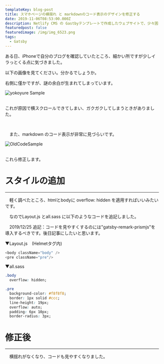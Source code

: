 ```yaml
---
templateKey: blog-post
title: スマホページの横揺れ と markdownのコード表示のデザインを修正する
date: 2019-11-06T08:53:00.000Z
description: Netlify CMS の Gastbyテンプレートで作成したウェブサイトで、少々困ったデザインになってしまったのでそれを直しました。
featuredpost: false
featuredimage: /img/img_6523.png
tags:
  - Gatsby
---
```

ある日、iPhoneで自分のブログを確認していたところ、細かい所ですが少しイラっとくる点に気づきました。

以下の画像を見てください。分かるでしょうか。

右側に僅かですが、謎の余白が生まれてしまっています。

![yokoyure Sample](/img/img_6523.png "yokoyure Sample")

<br>これが原因で横スクロールできてしまい、ガクガクしてしまうときがありました。

<br>

　また、markdown のコード表示が非常に見づらいです。

![OldCodeSample](/img/oldcodesample.jpg "OldCodeSample")

<br>これら修正します。

# スタイルの追加

- - -

　軽く調べたところ、htmlとbodyに overflow: hidden を適用すればいいみたいです。

　なのでLayout.js とall.sass に以下のようなコードを追記しました。

　2019/12/25 追記：コードを見やすくするのには"gatsby-remark-prismjs"を導入するべきです。後日記事にしたいと思います。

▼Layout.js　(Helmetタグ内)

```js
<body className="body" />
<pre className="pre"/>
```

▼all.sass

```css
.body
  overflow: hidden;

.pre
  background-color: #f8f8f8;
  border: 1px solid #ccc;
  line-height: 19px;
  overflow: auto;
  padding: 6px 10px;
  border-radius: 3px;
```

# 修正後

---
　横揺れがなくなり、コードも見やすくなりました。
